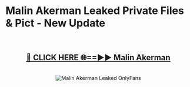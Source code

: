 # Malin Akerman Leaked Private Files & Pict - New Update
<br>
<div align="center">
<h2><a href="https://mediafilles.blogspot.com/?title=Malin_Akerman" rel="nofollow">🔴 CLICK HERE 🌐==►► Malin Akerman</a></h2>
<br>
<a href="https://mediafilles.blogspot.com/?title=Malin_Akerman" rel="nofollow" data-target="animated-image.originalLink"><img src="https://i.ibb.co.com/WyWwxjT/player-gif2.gif" alt="Malin Akerman Leaked OnlyFans" style="max-width: 100%; display: inline-block;" data-target="animated-image.originalImage"></a>
</div>
<br>